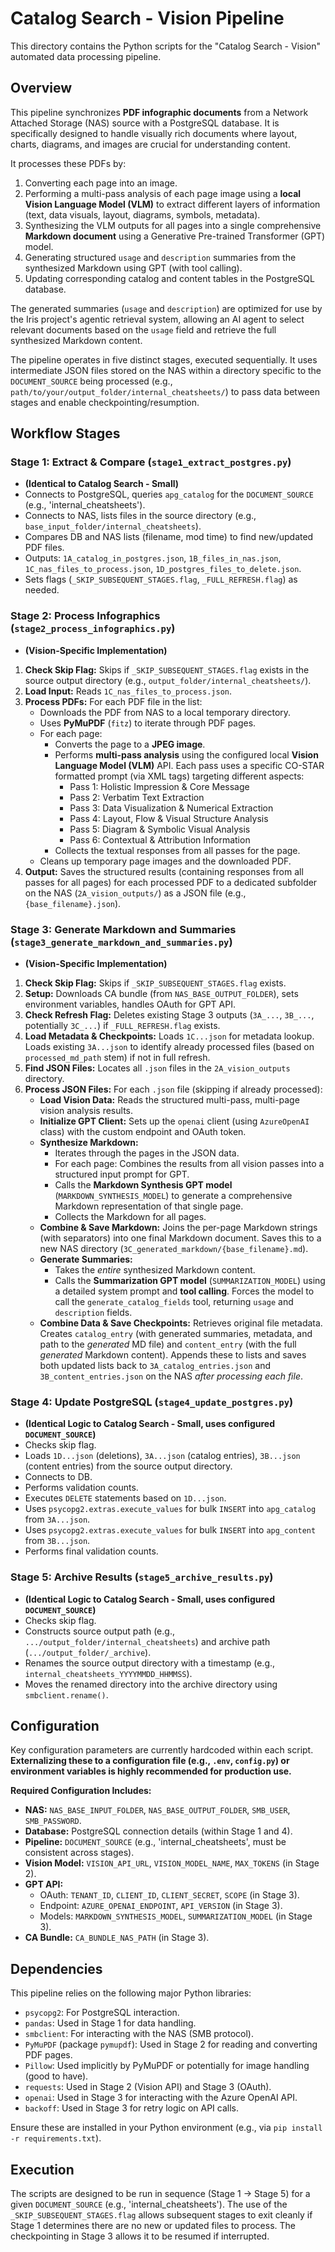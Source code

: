 # Catalog Search - Vision Pipeline

This directory contains the Python scripts for the "Catalog Search - Vision" automated data processing pipeline.

## Overview

This pipeline synchronizes **PDF infographic documents** from a Network Attached Storage (NAS) source with a PostgreSQL database. It is specifically designed to handle visually rich documents where layout, charts, diagrams, and images are crucial for understanding content.

It processes these PDFs by:
1.  Converting each page into an image.
2.  Performing a multi-pass analysis of each page image using a **local Vision Language Model (VLM)** to extract different layers of information (text, data visuals, layout, diagrams, symbols, metadata).
3.  Synthesizing the VLM outputs for all pages into a single comprehensive **Markdown document** using a Generative Pre-trained Transformer (GPT) model.
4.  Generating structured `usage` and `description` summaries from the synthesized Markdown using GPT (with tool calling).
5.  Updating corresponding catalog and content tables in the PostgreSQL database.

The generated summaries (`usage` and `description`) are optimized for use by the Iris project's agentic retrieval system, allowing an AI agent to select relevant documents based on the `usage` field and retrieve the full synthesized Markdown content.

The pipeline operates in five distinct stages, executed sequentially. It uses intermediate JSON files stored on the NAS within a directory specific to the `DOCUMENT_SOURCE` being processed (e.g., `path/to/your/output_folder/internal_cheatsheets/`) to pass data between stages and enable checkpointing/resumption.

## Workflow Stages

### Stage 1: Extract & Compare (`stage1_extract_postgres.py`)

*   **(Identical to Catalog Search - Small)**
*   Connects to PostgreSQL, queries `apg_catalog` for the `DOCUMENT_SOURCE` (e.g., 'internal_cheatsheets').
*   Connects to NAS, lists files in the source directory (e.g., `base_input_folder/internal_cheatsheets`).
*   Compares DB and NAS lists (filename, mod time) to find new/updated PDF files.
*   Outputs: `1A_catalog_in_postgres.json`, `1B_files_in_nas.json`, `1C_nas_files_to_process.json`, `1D_postgres_files_to_delete.json`.
*   Sets flags (`_SKIP_SUBSEQUENT_STAGES.flag`, `_FULL_REFRESH.flag`) as needed.

### Stage 2: Process Infographics (`stage2_process_infographics.py`)

*   **(Vision-Specific Implementation)**
1.  **Check Skip Flag:** Skips if `_SKIP_SUBSEQUENT_STAGES.flag` exists in the source output directory (e.g., `output_folder/internal_cheatsheets/`).
2.  **Load Input:** Reads `1C_nas_files_to_process.json`.
3.  **Process PDFs:** For each PDF file in the list:
    *   Downloads the PDF from NAS to a local temporary directory.
    *   Uses **PyMuPDF** (`fitz`) to iterate through PDF pages.
    *   For each page:
        *   Converts the page to a **JPEG image**.
        *   Performs **multi-pass analysis** using the configured local **Vision Language Model (VLM)** API. Each pass uses a specific CO-STAR formatted prompt (via XML tags) targeting different aspects:
            *   Pass 1: Holistic Impression & Core Message
            *   Pass 2: Verbatim Text Extraction
            *   Pass 3: Data Visualization & Numerical Extraction
            *   Pass 4: Layout, Flow & Visual Structure Analysis
            *   Pass 5: Diagram & Symbolic Visual Analysis
            *   Pass 6: Contextual & Attribution Information
        *   Collects the textual responses from all passes for the page.
    *   Cleans up temporary page images and the downloaded PDF.
4.  **Output:** Saves the structured results (containing responses from all passes for all pages) for each processed PDF to a dedicated subfolder on the NAS (`2A_vision_outputs/`) as a JSON file (e.g., `{base_filename}.json`).

### Stage 3: Generate Markdown and Summaries (`stage3_generate_markdown_and_summaries.py`)

*   **(Vision-Specific Implementation)**
1.  **Check Skip Flag:** Skips if `_SKIP_SUBSEQUENT_STAGES.flag` exists.
2.  **Setup:** Downloads CA bundle (from `NAS_BASE_OUTPUT_FOLDER`), sets environment variables, handles OAuth for GPT API.
3.  **Check Refresh Flag:** Deletes existing Stage 3 outputs (`3A_...`, `3B_...`, potentially `3C_...`) if `_FULL_REFRESH.flag` exists.
4.  **Load Metadata & Checkpoints:** Loads `1C...json` for metadata lookup. Loads existing `3A...json` to identify already processed files (based on `processed_md_path` stem) if not in full refresh.
5.  **Find JSON Files:** Locates all `.json` files in the `2A_vision_outputs` directory.
6.  **Process JSON Files:** For each `.json` file (skipping if already processed):
    *   **Load Vision Data:** Reads the structured multi-pass, multi-page vision analysis results.
    *   **Initialize GPT Client:** Sets up the `openai` client (using `AzureOpenAI` class) with the custom endpoint and OAuth token.
    *   **Synthesize Markdown:**
        *   Iterates through the pages in the JSON data.
        *   For each page: Combines the results from all vision passes into a structured input prompt for GPT.
        *   Calls the **Markdown Synthesis GPT model** (`MARKDOWN_SYNTHESIS_MODEL`) to generate a comprehensive Markdown representation of that single page.
        *   Collects the Markdown for all pages.
    *   **Combine & Save Markdown:** Joins the per-page Markdown strings (with separators) into one final Markdown document. Saves this to a new NAS directory (`3C_generated_markdown/{base_filename}.md`).
    *   **Generate Summaries:**
        *   Takes the *entire* synthesized Markdown content.
        *   Calls the **Summarization GPT model** (`SUMMARIZATION_MODEL`) using a detailed system prompt and **tool calling**. Forces the model to call the `generate_catalog_fields` tool, returning `usage` and `description` fields.
    *   **Combine Data & Save Checkpoints:** Retrieves original file metadata. Creates `catalog_entry` (with generated summaries, metadata, and path to the *generated* MD file) and `content_entry` (with the full *generated* Markdown content). Appends these to lists and saves both updated lists back to `3A_catalog_entries.json` and `3B_content_entries.json` on the NAS *after processing each file*.

### Stage 4: Update PostgreSQL (`stage4_update_postgres.py`)

*   **(Identical Logic to Catalog Search - Small, uses configured `DOCUMENT_SOURCE`)**
*   Checks skip flag.
*   Loads `1D...json` (deletions), `3A...json` (catalog entries), `3B...json` (content entries) from the source output directory.
*   Connects to DB.
*   Performs validation counts.
*   Executes `DELETE` statements based on `1D...json`.
*   Uses `psycopg2.extras.execute_values` for bulk `INSERT` into `apg_catalog` from `3A...json`.
*   Uses `psycopg2.extras.execute_values` for bulk `INSERT` into `apg_content` from `3B...json`.
*   Performs final validation counts.

### Stage 5: Archive Results (`stage5_archive_results.py`)

*   **(Identical Logic to Catalog Search - Small, uses configured `DOCUMENT_SOURCE`)**
*   Checks skip flag.
*   Constructs source output path (e.g., `.../output_folder/internal_cheatsheets`) and archive path (`.../output_folder/_archive`).
*   Renames the source output directory with a timestamp (e.g., `internal_cheatsheets_YYYYMMDD_HHMMSS`).
*   Moves the renamed directory into the archive directory using `smbclient.rename()`.

## Configuration

Key configuration parameters are currently hardcoded within each script. **Externalizing these to a configuration file (e.g., `.env`, `config.py`) or environment variables is highly recommended for production use.**

**Required Configuration Includes:**

*   **NAS:** `NAS_BASE_INPUT_FOLDER`, `NAS_BASE_OUTPUT_FOLDER`, `SMB_USER`, `SMB_PASSWORD`.
*   **Database:** PostgreSQL connection details (within Stage 1 and 4).
*   **Pipeline:** `DOCUMENT_SOURCE` (e.g., 'internal_cheatsheets', must be consistent across stages).
*   **Vision Model:** `VISION_API_URL`, `VISION_MODEL_NAME`, `MAX_TOKENS` (in Stage 2).
*   **GPT API:**
    *   OAuth: `TENANT_ID`, `CLIENT_ID`, `CLIENT_SECRET`, `SCOPE` (in Stage 3).
    *   Endpoint: `AZURE_OPENAI_ENDPOINT`, `API_VERSION` (in Stage 3).
    *   Models: `MARKDOWN_SYNTHESIS_MODEL`, `SUMMARIZATION_MODEL` (in Stage 3).
*   **CA Bundle:** `CA_BUNDLE_NAS_PATH` (in Stage 3).

## Dependencies

This pipeline relies on the following major Python libraries:

*   `psycopg2`: For PostgreSQL interaction.
*   `pandas`: Used in Stage 1 for data handling.
*   `smbclient`: For interacting with the NAS (SMB protocol).
*   `PyMuPDF` (package `pymupdf`): Used in Stage 2 for reading and converting PDF pages.
*   `Pillow`: Used implicitly by PyMuPDF or potentially for image handling (good to have).
*   `requests`: Used in Stage 2 (Vision API) and Stage 3 (OAuth).
*   `openai`: Used in Stage 3 for interacting with the Azure OpenAI API.
*   `backoff`: Used in Stage 3 for retry logic on API calls.

Ensure these are installed in your Python environment (e.g., via `pip install -r requirements.txt`).

## Execution

The scripts are designed to be run in sequence (Stage 1 -> Stage 5) for a given `DOCUMENT_SOURCE` (e.g., 'internal_cheatsheets'). The use of the `_SKIP_SUBSEQUENT_STAGES.flag` allows subsequent stages to exit cleanly if Stage 1 determines there are no new or updated files to process. The checkpointing in Stage 3 allows it to be resumed if interrupted.
